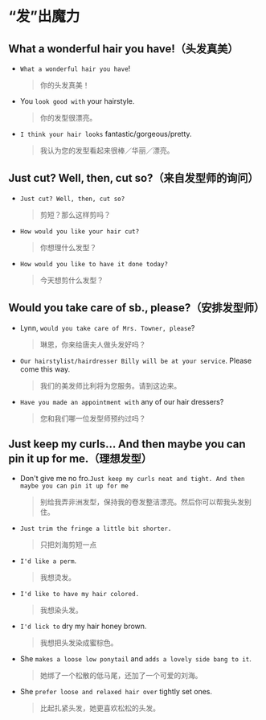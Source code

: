 # “发”出魔力

## What a wonderful hair you have!（头发真美）

- `What a wonderful hair you have`!

  > 你的头发真美！

- You `look good with` your hairstyle.

  > 你的发型很漂亮。

- `I think your hair looks` fantastic/gorgeous/pretty.

  > 我认为您的发型看起来很棒／华丽／漂亮。

## Just cut? Well, then, cut so?（来自发型师的询问）

- `Just cut? Well, then, cut so?`

  > 剪短？那么这样剪吗？

- `How would you like your hair cut?`

  > 你想理什么发型？

- `How would you like to have it done today?`

  > 今天想剪什么发型？

## Would you take care of sb., please?（安排发型师）

- Lynn, `would you take care of Mrs. Towner, please`?

  > 琳恩，你来给唐夫人做头发好吗？

- `Our hairstylist/hairdresser Billy will be at your service`. Please come this way.

  > 我们的美发师比利将为您服务。请到这边来。

- `Have you made an appointment with` any of our hair dressers?

  > 您和我们哪一位发型师预约过吗？

## Just keep my curls… And then maybe you can pin it up for me.（理想发型）

- Don't give me no fro.`Just keep my curls neat and tight. And then maybe you can pin it up for me`

  > 别给我弄非洲发型，保持我的卷发整洁漂亮。然后你可以帮我头发别住。

- `Just trim the fringe a little bit shorter.`

  > 只把刘海剪短一点

- `I'd like a perm`.

  > 我想烫发。

- `I'd like to have my hair colored.`

  > 我想染头发。

- `I'd lick to` dry my hair honey brown.

  > 我想把头发染成蜜棕色。

- She `makes a loose low ponytail` and `adds a lovely side bang to it`.

  > 她绑了一个松散的低马尾，还加了一个可爱的刘海。

- She `prefer loose and relaxed hair over` tightly set ones.

  > 比起扎紧头发，她更喜欢松松的头发。


